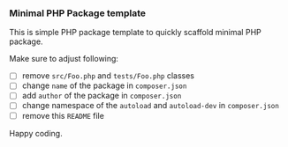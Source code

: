 ### Minimal PHP Package template

This is simple PHP package template to quickly scaffold minimal PHP package.

Make sure to adjust following:

- [ ] remove `src/Foo.php` and `tests/Foo.php` classes
- [ ] change `name` of the package in `composer.json`
- [ ] add `author` of the package in `composer.json`
- [ ] change namespace of the `autoload` and `autoload-dev` in `composer.json`
- [ ] remove this `README` file

Happy coding.
